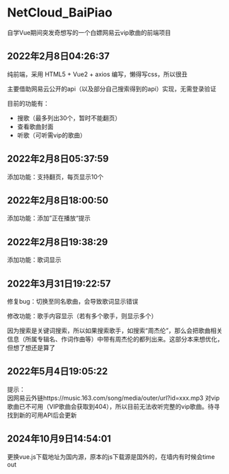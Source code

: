# NetCloud_BaiPiao
自学Vue期间突发奇想写的一个白嫖网易云vip歌曲的前端项目

## 2022年2月8日04:26:37

纯前端，采用 HTML5 + Vue2 + axios 编写，懒得写css，所以很丑



主要借助网易云公开的api（以及部分自己搜索得到的api）实现，无需登录验证



目前的功能有：

- 搜歌（最多列出30个，暂时不能翻页）
- 查看歌曲封面
- 听歌（可听需vip的歌曲）



## 2022年2月8日05:37:59

添加功能：支持翻页，每页显示10个

## 2022年2月8日18:00:50

添加功能：添加”正在播放“提示

## 2022年2月8日19:38:29

添加功能：歌词显示

## 2022年3月31日19:22:57

修复bug：切换至同名歌曲，会导致歌词显示错误

修改功能：歌手内容显示（若有多个歌手，则显示多个）

因为搜索是关键词搜索，所以如果搜索歌手，如搜索“周杰伦”，那么会把歌曲相关信息（所属专辑名、作词作曲等）中带有周杰伦的都列出来。这部分本来想优化，但想了想还是算了

## 2022年5月4日19:05:22

提示：  
因网易云外链https://music.163.com/song/media/outer/url?id=xxx.mp3 对vip歌曲已不可用（VIP歌曲会获取到404），所以目前无法收听完整的vip歌曲。待寻找到新的可用API后会更新

## 2024年10月9日14:54:01

更换vue.js下载地址为国内源，原本的js下载源是国外的，在墙内有时候会time out

